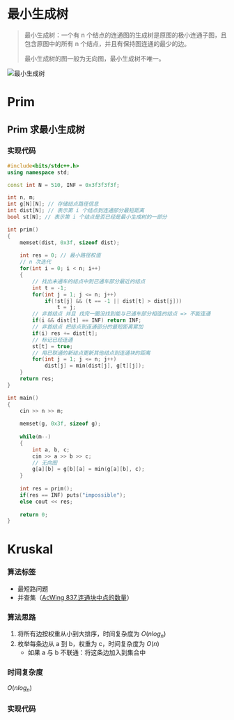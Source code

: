 # 最小生成树

> 最小生成树：一个有 n 个结点的连通图的生成树是原图的极小连通子图，且包含原图中的所有 n 个结点，并且有保持图连通的最少的边。
>
> 最小生成树的图一般为无向图，最小生成树不唯一。

![最小生成树](https://cdn.jsdelivr.net/gh/chousinbin/Image/202407212052667.png)

# Prim

## Prim 求最小生成树

### 实现代码

```cpp
#include<bits/stdc++.h>
using namespace std;

const int N = 510, INF = 0x3f3f3f3f;

int n, m;
int g[N][N]; // 存储结点路径信息
int dist[N]; // 表示第 i 个结点到连通部分最短距离
bool st[N]; // 表示第 i 个结点是否已经是最小生成树的一部分

int prim()
{
    memset(dist, 0x3f, sizeof dist);
    
    int res = 0; // 最小路径权值
    // n 次迭代
    for(int i = 0; i < n; i++)
    {
        // 找出未通车的结点中到已通车部分最近的结点
        int t = -1;
        for(int j = 1; j <= n; j++)
            if(!st[j] && (t == -1 || dist[t] > dist[j]))
                t = j;
        // 非首结点 并且 找完一圈没找到能与已通车部分相连的结点 => 不能连通     
        if(i && dist[t] == INF) return INF;
        // 非首结点 把结点到连通部分的最短距离累加
        if(i) res += dist[t];
        // 标记已经连通
        st[t] = true;
        // 用已联通的新结点更新其他结点到连通块的距离
        for(int j = 1; j <= n; j++)
            dist[j] = min(dist[j], g[t][j]);
    }
    return res;
}

int main()
{
    cin >> n >> m;
    
    memset(g, 0x3f, sizeof g);
    
    while(m--)
    {
        int a, b, c;
        cin >> a >> b >> c;
        // 无向图
        g[a][b] = g[b][a] = min(g[a][b], c);
    }
    
    int res = prim();
    if(res == INF) puts("impossible");
    else cout << res;
    
    return 0;
}
```

# Kruskal

### 算法标签

- 最短路问题
- 并查集（[AcWing 837.连通块中点的数量](https://www.acwing.com/problem/content/839/)）

### 算法思路

1. 将所有边按权重从小到大排序，时间复杂度为 $O(nlog_n)$ 
2. 枚举每条边从 a 到 b，权重为 c，时间复杂度为 $O(n)$
   - 如果 a 与 b 不联通：将这条边加入到集合中

### 时间复杂度

$O(nlog_n)$

### 实现代码

